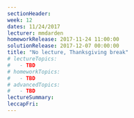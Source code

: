 ```yaml
---
sectionHeader:
week: 12
dates: 11/24/2017
lecturer: mmdarden
homeworkRelease: 2017-11-24 11:00:00
solutionRelease: 2017-12-07 00:00:00
title: "No lecture, Thanksgiving break"
# lectureTopics:
#   - TBD
# homeworkTopics:
#   - TBD
# advancedTopics:
#   - TBD
lectureSummary:
leccapFri:
---
```

